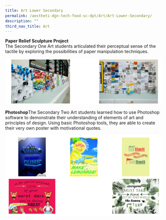 ```yaml
---
title: Art Lower Secondary
permalink: /aestheti-dgn-tech-food-sc-dpt/Art/Art-Lower-Secondary/
description: ""
third_nav_title: Art
---
```

**Paper Relief Sculpture Project**  
The Secondary One Art students articulated their perceptual sense of the tactile by exploring the possibilities of paper manipulation techniques.

![](/images/Our%20Curriculum/Departments/Aesthetics,%20Design%20Technology/Art/Lower%20Secondary/L1.png)

**Photoshop**The Secondary Two Art students learned how to use Photoshop software to demonstrate their understanding of elements of art and principles of design. Using basic Photoshop tools, they are able to create their very own poster with motivational quotes.

![](/images/Our%20Curriculum/Departments/Aesthetics,%20Design%20Technology/Art/Lower%20Secondary/L2.png)